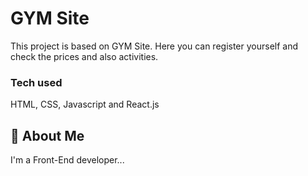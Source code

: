 
# GYM Site

This project is based on GYM Site. Here you can register yourself and check the prices and also activities.

### Tech used

HTML, CSS, Javascript and React.js


## 🚀 About Me
I'm a Front-End developer...

